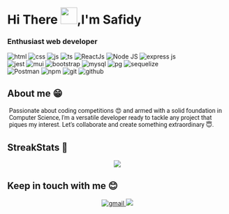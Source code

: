 
<h1> Hi There <img src="https://media.giphy.com/media/hvRJCLFzcasrR4ia7z/giphy.gif" width="38px">,I'm Safidy </h1>

<h3>Enthusiast web developer</h3>


<p>
<img src="https://img.shields.io/badge/HTML5-E34F26?style=for-the-badge&logo=html5&logoColor=white" alt="html"/>
<img src="https://img.shields.io/badge/CSS3-1572B6?style=for-the-badge&logo=css3&logoColor=white" alt="css"/>
<img src="https://img.shields.io/badge/JavaScript-323330?style=for-the-badge&logo=javascript&logoColor=F7DF1E" alt="js"/>
<img src="https://img.shields.io/badge/TypeScript-007ACC?style=for-the-badge&logo=typescript&logoColor=white" alt="ts"/>
<img src="https://img.shields.io/badge/React-20232A?style=for-the-badge&logo=react&logoColor=61DAFB" alt="ReactJs"/>
<img src="https://img.shields.io/badge/node.js-6DA55F?style=for-the-badge&logo=node.js&logoColor=white" alt="Node JS"/>
<img src="https://img.shields.io/badge/Express.js-000000?style=for-the-badge&logo=express&logoColor=white" alt="express js"/>
<br/>
<img src="https://img.shields.io/badge/Jest-C21325?style=for-the-badge&logo=jest&logoColor=white" alt="jest"/>
<img src="https://img.shields.io/badge/Material%20UI-007FFF?style=for-the-badge&logo=mui&logoColor=white" alt="mui"/>
<img src="https://img.shields.io/badge/Bootstrap-563D7C?style=for-the-badge&logo=bootstrap&logoColor=white" alt="bootstrap"/>
<img src="https://img.shields.io/badge/MySQL-005C84?style=for-the-badge&logo=mysql&logoColor=white" alt="mysql"/>
<img src="https://img.shields.io/badge/PostgreSQL-316192?style=for-the-badge&logo=postgresql&logoColor=white" alt="pg"/>
<img src="https://img.shields.io/badge/Sequelize-rgb(124%2C%20238%2C%20209)?style=for-the-badge&logo=sequelize&logoColor=white" alt="sequelize"/>
<br/>
<img src="https://img.shields.io/badge/Postman-FF6C37?style=for-the-badge&logo=postman&logoColor=white" alt="Postman"/>
<img src="https://img.shields.io/badge/NPM-%23CB3837.svg?style=for-the-badge&logo=npm&logoColor=white" alt="npm"/>
<img src="https://img.shields.io/badge/git-%23F05033.svg?style=for-the-badge&logo=git&logoColor=white" alt="git"/>
<img src="https://img.shields.io/badge/github-%23121011.svg?style=for-the-badge&logo=github&logoColor=white" alt="github"/>
</p>

<h2> About me &#128513 </h2>

<p style="font-family:Roboto;padding:2px 4px">
        Passionate about coding competitions &#128525; and armed with a solid foundation in Computer Science, 
        I'm a versatile developer ready to tackle any project that piques my interest. 
        Let's collaborate and create something extraordinary &#128519.
</p>

<h2> StreakStats 🚀 </h2>

<p align="center">
    <img src="http://github-readme-streak-stats.herokuapp.com?user=SafidyRamaroson&theme=algolia&hide_border=true&date_format=M%20j%5B%2C%20Y%5D&stroke=08EDFF1E&background=020625&ring=1321FE&fire=DD5007"/>
    <br/>
</p>

<h2> Keep in touch with me 😊 </h2>
<p align="center">
    <a href="mailto:safidyramaroson.patrick@gmail.com">
       <img src="https://img.shields.io/badge/Gmail-D14836?style=for-the-badge&logo=gmail&logoColor=white" alt="gmail"/>
    </a>
    <a href="https://facebook.com/Safidy_RM">
       <img src="https://img.shields.io/badge/Facebook-1877F2?style=for-the-badge&logo=facebook&logoColor=white" />
    </a>
</p>


